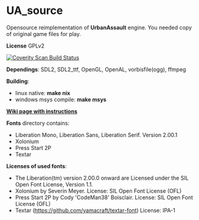 # UA_source
Opensource reimplementation of **UrbanAssault** engine. You needed copy of original game files for play.

**License** GPLv2

<a href="https://scan.coverity.com/projects/marisa-chan-ua_source">
  <img alt="Coverity Scan Build Status"
       src="https://scan.coverity.com/projects/8507/badge.svg"/>
</a>


**Dependings**: SDL2, SDL2_ttf, OpenGL, OpenAL, vorbisfile(ogg), ffmpeg


**Building**:
- linux native: **make nix**
- windows msys compile: **make msys**

[**Wiki page with instructions**](https://github.com/Marisa-Chan/UA_source/wiki)


**Fonts** directory contains:
- Liberation Mono, Liberation Sans, Liberation Serif.  Version 2.00.1
- Xolonium
- Press Start 2P
- Textar


**Licenses of used fonts**:
- The Liberation(tm) version 2.00.0 onward are Licensed under the SIL Open Font License, Version 1.1.
- Xolonium by Severin Meyer. License: SIL Open Font License (OFL)
- Press Start 2P by Cody 'CodeMan38' Boisclair. License: SIL Open Font License (OFL)
- Textar (https://github.com/yamacraft/textar-font) License: IPA-1


